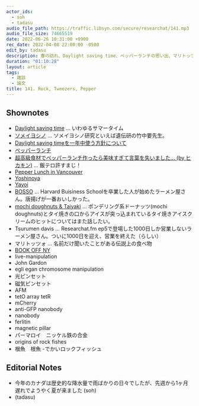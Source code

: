 ```yaml
---
actor_ids:
  - soh
  - tadasu
audio_file_path: https://traffic.libsyn.com/secure/researchat/141.mp3 
audio_file_size: 74665519
date: 2022-06-26 10:31:00 +0900
rec_date: 2022-04-08 22:00:00 -0500
edit_by: tadasu
description: 春の訪れ、Daylight saving time、ペッパーランチの思い出、マリトッツォって何、ライブセルにおいて、磁力で染色体を動かす論文、寿命のバリエーションが非常に大きい(10-200歳)根魚のゲノム解析論文について話しました。
duration: "01:10:28"
layout: article
tags:
  - 雑談
  - 論文
title: 141. Rock, Tweezers, Pepper
---
```


## Shownotes
- [Daylight saving time](https://en.wikipedia.org/wiki/Daylight_saving_time) ... いわゆるサマータイム
- [ソメイヨシノ](https://ja.wikipedia.org/wiki/%E3%82%BD%E3%83%A1%E3%82%A4%E3%83%A8%E3%82%B7%E3%83%8E) ... ソメイヨシノ研究といえば遺伝研の竹中要先生。
- [Daylight saving timeを一年中使う方針について](https://www.nbcchicago.com/news/local/after-senate-passes-permanent-daylight-saving-time-bill-where-does-house-stand/2804188/)
- [ペッパーランチ](https://pepperlunch.com/)
- [超高級食材でペッパーランチ作ったら美味すぎて言葉を失いました… (by ヒカキン)](https://www.youtube.com/watch?v=3qCcZ_WrHPs&ab_channel=HikakinTV) ... 飯テロ許すまじ！
- [Pepper Lunch in Vancouver](https://www.pepperlunch.com/world/canada/8206.html)
- [Yoshinoya](https://www.yoshinoyaamerica.com/)
- [Yayoi](https://www.yayoiken.com/en/)
- [BOSSO](https://boston.eater.com/2022/3/24/22989248/bosso-ramen-tavern-harvard-square-cambridge-opens) ... Harvard Buisiness Schoolを卒業した人が始めたラーメン屋さん。唐揚げが一番おいしかった。
- [mochi doughnuts & Taiyaki](https://www.boston.com/community/food/taiyaki-nyc-ice-cream-shop-will-expand-to-harvard-square/) ... ポンデリング系ドーナッツ(mochi doughnuts)とタイ焼きの口からアイスが突っ込まれているタイ焼きアイスクリームのヒットについてはまた話したい。
- Tsurumen davis ... Researchat.fm ep5で登場した1000日しか営業しないラーメン屋さん。ついに1000日を迎え、営業を終えた（らしい）
- マリトッツォ ... 名前だけ聞いたことがある伝説上の食べ物
- [BOOK OFF NY](https://www.bookoffusa.com/bookoff-49-w-45th-ny-store/)
- live-manipulation
- John Gardon
- egli egan chromosome manipulation
- 光ピンセット
- 磁気ピンセット
- AFM
- tetO array tetR
- mCherry
- anti-GFP nanobody
- nanobody
- ferlitin
- magnetic pillar
- パーマロイ　ニッケル鉄の合金
- origins of rock fishes
- 根魚　根魚
-でかいロックフィッシュ

## Editorial Notes
- 今年のカナダは歴史的な降水量で雨ばかりの日々でしたが、先週から1ヶ月遅れでようやく夏が来ました (soh)
- (tadasu)
